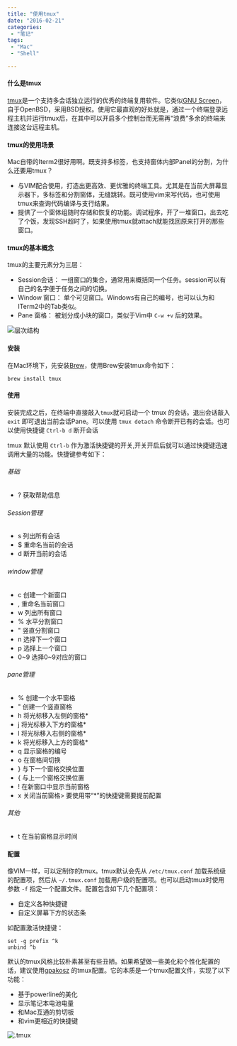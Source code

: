 ```yaml
---
title: "使用tmux"
date: "2016-02-21"
categories:
 - "笔记"
tags:
 - "Mac"
 - "Shell"

---
```


#### 什么是tmux

[tmux](http://tmux.github.io/)是一个支持多会话独立运行的优秀的终端复用软件。它类似[GNU Screen](http://www.gnu.org/software/screen/)，自于OpenBSD，采用BSD授权。使用它最直观的好处就是，通过一个终端登录远程主机并运行tmux后，在其中可以开启多个控制台而无需再“浪费”多余的终端来连接这台远程主机。

#### tmux的使用场景

Mac自带的Iterm2很好用啊。既支持多标签，也支持窗体内部Panel的分割，为什么还要用tmux？

 * 与VIM配合使用，打造出更高效、更优雅的终端工具。尤其是在当前大屏幕显示器下，多标签和分割窗体，无缝跳转。既可使用vim来写代码，也可使用tmux来查询代码编译与支行结果。
 * 提供了一个窗体组随时存储和恢复的功能。调试程序，开了一堆窗口。出去吃了个饭，发现SSH超时了，如果使用tmux就attach就能找回原来打开的那些窗口。

#### tmux的基本概念
tmux的主要元素分为三层：

 * Session会话： 一组窗口的集合，通常用来概括同一个任务。session可以有自己的名字便于任务之间的切换。
 * Window 窗口： 单个可见窗口。Windows有自己的编号，也可以认为和ITerm2中的Tab类似。
 * Pane 窗格： 被划分成小块的窗口，类似于Vim中 `C-w +v` 后的效果。

![层次结构](http://ww1.sinaimg.cn/mw690/7178f37egw1esoxc7hp5oj20gm0bkjs6.jpg)

#### 安装

在Mac环境下，先安装[Brew](http://brew.sh/)，使用Brew安装tmux命令如下：

    brew install tmux


#### 使用

安装完成之后，在终端中直接敲入`tmux`就可启动一个 tmux 的会话。退出会话敲入 `exit` 即可退出当前会话Pane。可以使用 `tmux detach` 命令断开已有的会话。也可以使用快捷键 `Ctrl-b d` 断开会话

tmux 默认使用 `Ctrl-b` 作为激活快捷键的开关,开关开启后就可以通过快捷键迅速调用大量的功能。快捷键参考如下：

###### 基础
 * ? 获取帮助信息

###### Session管理
 * s 列出所有会话
 * $ 重命名当前的会话
 * d 断开当前的会话

###### window管理
 * c 创建一个新窗口
 * , 重命名当前窗口
 * w 列出所有窗口
 * % 水平分割窗口
 * " 竖直分割窗口
 * n 选择下一个窗口
 * p 选择上一个窗口
 * 0~9 选择0~9对应的窗口
 
###### pane管理
 * % 创建一个水平窗格
 * " 创建一个竖直窗格
 * h 将光标移入左侧的窗格*
 * j 将光标移入下方的窗格*
 * l 将光标移入右侧的窗格*
 * k 将光标移入上方的窗格*
 * q 显示窗格的编号
 * o 在窗格间切换
 * } 与下一个窗格交换位置
 * { 与上一个窗格交换位置
 * ! 在新窗口中显示当前窗格
 * x 关闭当前窗格> 要使用带“*”的快捷键需要提前配置

###### 其他
 * t 在当前窗格显示时间

#### 配置

像VIM一样，可以定制你的tmux。tmux默认会先从 `/etc/tmux.conf` 加载系统级的配置项，然后从 `~/.tmux.conf` 加载用户级的配置项。也可以启动tmux时使用参数 `-f` 指定一个配置文件。配置包含如下几个配置项：

 * 自定义各种快捷键
 * 自定义屏幕下方的状态条
 
如配置激活快捷键：

    set -g prefix ^k
    unbind ^b

默认的tmux风格比较朴素甚至有些丑陋。如果希望做一些美化和个性化配置的话，建议使用[gpakosz](https://github.com/gpakosz/.tmux) 的tmux配置。它的本质是一个tmux配置文件，实现了以下功能：

 * 基于powerline的美化
 * 显示笔记本电池电量
 * 和Mac互通的剪切板
 * 和vim更相近的快捷键

![.tmux](https://cloud.githubusercontent.com/assets/553208/9890858/ee3c0ca6-5c02-11e5-890e-05d825a46c92.gif)
